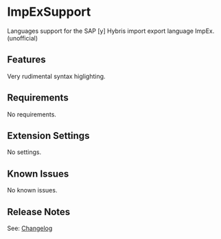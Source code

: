 # ImpExSupport

Languages support for the SAP [y] Hybris import export language ImpEx. (unofficial)

## Features

Very rudimental syntax higlighting.

## Requirements

No requirements.

## Extension Settings

No settings.

## Known Issues

No known issues.

## Release Notes

See: [Changelog](CHANGELOG.md)
